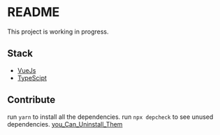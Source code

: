 # README

This project is working in progress.

## Stack

* [VueJs](https://vuejs.org/)
* [TypeScipt](https://www.typescriptlang.org/)


## Contribute

run `yarn` to install all the dependencies.
run `npx depcheck` to see unused dependencies. [you_Can_Uninstall_Them](https://www.freecodecamp.org/news/npm-uninstall-how-to-remove-a-package/#:~:text=To%20remove%20a%20dev%20dependency%2C%20you%20need%20to%20attach%20the,the%20name%20of%20the%20package.&text=You%20must%20run%20the%20command,where%20the%20dependency%20is%20located.
)


